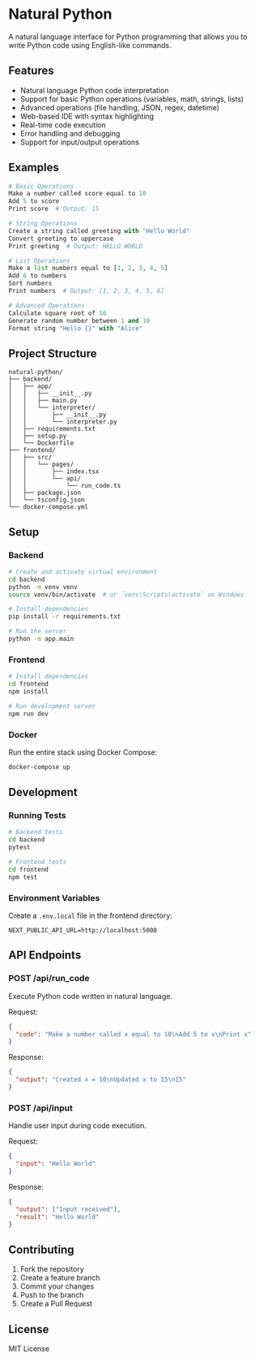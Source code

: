 # Natural Python

A natural language interface for Python programming that allows you to write Python code using English-like commands.

## Features

- Natural language Python code interpretation
- Support for basic Python operations (variables, math, strings, lists)
- Advanced operations (file handling, JSON, regex, datetime)
- Web-based IDE with syntax highlighting
- Real-time code execution
- Error handling and debugging
- Support for input/output operations

## Examples

```python
# Basic Operations
Make a number called score equal to 10
Add 5 to score
Print score  # Output: 15

# String Operations
Create a string called greeting with "Hello World"
Convert greeting to uppercase
Print greeting  # Output: HELLO WORLD

# List Operations
Make a list numbers equal to [1, 2, 3, 4, 5]
Add 6 to numbers
Sort numbers
Print numbers  # Output: [1, 2, 3, 4, 5, 6]

# Advanced Operations
Calculate square root of 16
Generate random number between 1 and 10
Format string "Hello {}" with "Alice"
```

## Project Structure

```
natural-python/
├── backend/
│   ├── app/
│   │   ├── __init__.py
│   │   ├── main.py
│   │   └── interpreter/
│   │       ├── __init__.py
│   │       └── interpreter.py
│   ├── requirements.txt
│   ├── setup.py
│   └── Dockerfile
├── frontend/
│   ├── src/
│   │   └── pages/
│   │       ├── index.tsx
│   │       └── api/
│   │           └── run_code.ts
│   ├── package.json
│   └── tsconfig.json
└── docker-compose.yml
```

## Setup

### Backend

```bash
# Create and activate virtual environment
cd backend
python -m venv venv
source venv/bin/activate  # or `venv\Scripts\activate` on Windows

# Install dependencies
pip install -r requirements.txt

# Run the server
python -m app.main
```

### Frontend

```bash
# Install dependencies
cd frontend
npm install

# Run development server
npm run dev
```

### Docker

Run the entire stack using Docker Compose:

```bash
docker-compose up
```

## Development

### Running Tests

```bash
# Backend tests
cd backend
pytest

# Frontend tests
cd frontend
npm test
```

### Environment Variables

Create a `.env.local` file in the frontend directory:
```
NEXT_PUBLIC_API_URL=http://localhost:5000
```

## API Endpoints

### POST /api/run_code
Execute Python code written in natural language.

Request:
```json
{
  "code": "Make a number called x equal to 10\nAdd 5 to x\nPrint x"
}
```

Response:
```json
{
  "output": "Created x = 10\nUpdated x to 15\n15"
}
```

### POST /api/input
Handle user input during code execution.

Request:
```json
{
  "input": "Hello World"
}
```

Response:
```json
{
  "output": ["Input received"],
  "result": "Hello World"
}
```

## Contributing

1. Fork the repository
2. Create a feature branch
3. Commit your changes
4. Push to the branch
5. Create a Pull Request

## License

MIT License 